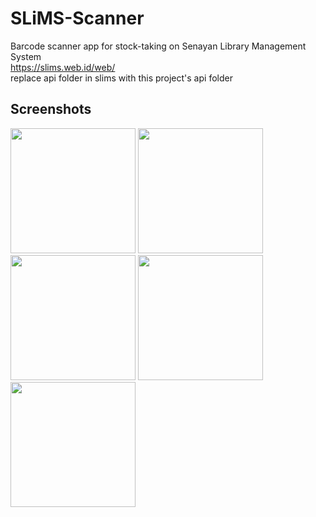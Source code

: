 # SLiMS-Scanner
Barcode scanner app for stock-taking on Senayan Library Management System<br/>
https://slims.web.id/web/ <br/>
replace api folder in slims with this project's api folder

## Screenshots
<image src="/image/Screenshot_1541493882.png" width=200/>
<image src="/image/Screenshot_1541493885.png" width=200/>
<image src="/image/Screenshot_1541493887.png" width=200/>
<image src="/image/Screenshot_1541493890.png" width=200/>
<image src="/image/Screenshot_1541493893.png" width=200/>
